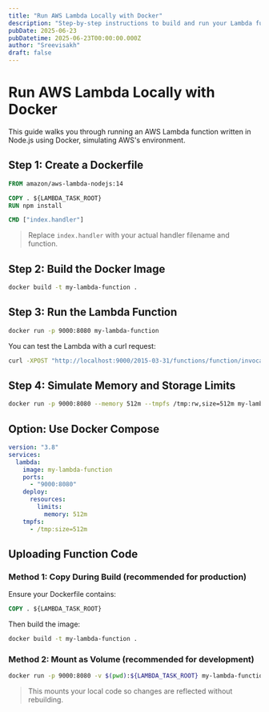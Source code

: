 ```yaml
---
title: "Run AWS Lambda Locally with Docker"
description: "Step-by-step instructions to build and run your Lambda function locally using Docker"
pubDate: 2025-06-23
pubDatetime: 2025-06-23T00:00:00.000Z
author: "Sreevisakh"
draft: false
---
```


# Run AWS Lambda Locally with Docker

This guide walks you through running an AWS Lambda function written in Node.js using Docker, simulating AWS's environment.

## Step 1: Create a Dockerfile

```Dockerfile
FROM amazon/aws-lambda-nodejs:14

COPY . ${LAMBDA_TASK_ROOT}
RUN npm install

CMD ["index.handler"]
```

> Replace `index.handler` with your actual handler filename and function.

## Step 2: Build the Docker Image

```bash
docker build -t my-lambda-function .
```

## Step 3: Run the Lambda Function

```bash
docker run -p 9000:8080 my-lambda-function
```

You can test the Lambda with a curl request:

```bash
curl -XPOST "http://localhost:9000/2015-03-31/functions/function/invocations" -d '{"key": "value"}'
```

## Step 4: Simulate Memory and Storage Limits

```bash
docker run -p 9000:8080 --memory 512m --tmpfs /tmp:rw,size=512m my-lambda-function
```

## Option: Use Docker Compose

```yaml
version: "3.8"
services:
  lambda:
    image: my-lambda-function
    ports:
      - "9000:8080"
    deploy:
      resources:
        limits:
          memory: 512m
    tmpfs:
      - /tmp:size=512m
```

## Uploading Function Code

### Method 1: Copy During Build (recommended for production)

Ensure your Dockerfile contains:

```Dockerfile
COPY . ${LAMBDA_TASK_ROOT}
```

Then build the image:

```bash
docker build -t my-lambda-function .
```

### Method 2: Mount as Volume (recommended for development)

```bash
docker run -p 9000:8080 -v $(pwd):${LAMBDA_TASK_ROOT} my-lambda-function
```

> This mounts your local code so changes are reflected without rebuilding.
